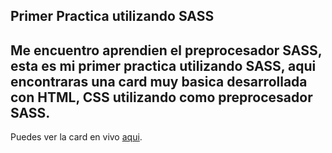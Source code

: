 **Primer Practica utilizando SASS**
---
Me encuentro aprendien el preprocesador SASS, esta es mi primer practica utilizando SASS, aqui encontraras una card muy basica desarrollada con HTML, CSS utilizando como preprocesador SASS.
---
Puedes ver la card en vivo [aqui]().